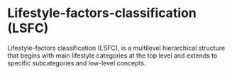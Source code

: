 # Lifestyle-factors-classification (LSFC)
Lifestyle-factors classification (LSFC), is a multilevel hierarchical structure that begins with main lifestyle categories at the top level and extends to specific subcategories and low-level concepts. 
